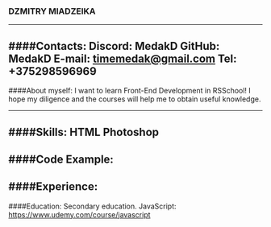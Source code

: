 ### DZMITRY MIADZEIKA
---
####Contacts:
    Discord: MedakD
    GitHub: MedakD
    E-mail: timemedak@gmail.com
    Tel: +375298596969
---
####About myself:
I want to learn Front-End Development in RSSchool!  I hope my diligence and the courses will help me to obtain useful knowledge.

---
####Skills:
    HTML
    Photoshop
---
####Code Example:
---
####Experience:
---
####Education:
    Secondary education.
    JavaScript:
    https://www.udemy.com/course/javascript
